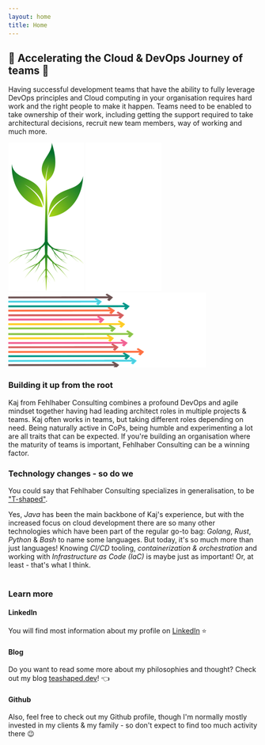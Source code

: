 ```yaml
---
layout: home
title: Home
---
```


## :rocket: Accelerating the Cloud & DevOps Journey of teams :rocket:

Having successful development teams that have the ability to fully leverage DevOps principles and Cloud computing in your organisation requires hard work and the right people to make it happen. Teams need to be enabled to take ownership of their work, including getting the support required to take architectural decisions, recruit new team members, way of working and much more. 

![plant()](/assets/images/plant.png)    ![blank](/assets/images/blank.png)    ![accelerate](/assets/images/accelerate.png) 

### **Building it up from the root**
Kaj from Fehlhaber Consulting combines a profound DevOps and agile mindset together having had leading architect roles in multiple projects & teams. Kaj often works in teams, but taking different roles depending on need. Being naturally active in CoPs, being humble and experimenting a lot are all traits that can be expected. If you're building an organisation where the maturity of teams is important, Fehlhaber Consulting can be a winning factor.


### **Technology changes - so do we**
You could say that Fehlhaber Consulting specializes in generalisation, to be ["T-shaped"](https://teashaped.dev).<br>

Yes, *Java* has been the main backbone of Kaj's experience, but with the increased focus on cloud development there are so many other technologies which have been part of the regular go-to bag: *Golang*, *Rust*, *Python* & *Bash* to name some languages. But today, it's so much more than just languages! Knowing *CI/CD* tooling, *containerization & orchestration* and working with *Infrastructure as Code (IaC)* is maybe just as important! Or, at least - that's what I think.  <br>
<br>
### **Learn more**

#### **LinkedIn**
You will find most information about my profile on [LinkedIn](https://www.linkedin.com/in/kajfehlhaber/) :star:

#### **Blog**
Do you want to read some more about my philosophies and thought? Check out my blog [teashaped.dev](https://teashaped.dev)! :point_left: <br>

#### **Github**
Also, feel free to check out my Github profile, though I'm normally mostly invested in my clients & my family - so don't expect to find too much activity there :wink: